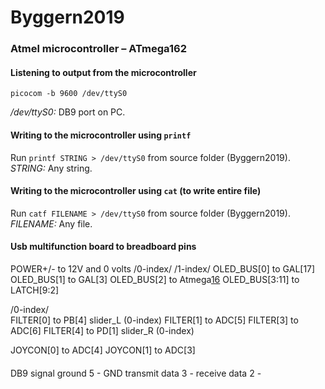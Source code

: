 # Byggern2019

### Atmel microcontroller – ATmega162
#### Listening to output from the microcontroller
`picocom -b 9600 /dev/ttyS0`

*/dev/ttyS0:* DB9 port on PC.

#### Writing to the microcontroller using `printf`
Run `printf STRING > /dev/ttyS0` from source folder (Byggern2019).
*STRING:* Any string.

#### Writing to the microcontroller using `cat` (to write entire file)
Run `catf FILENAME > /dev/ttyS0` from source folder (Byggern2019).
*FILENAME:* Any file.

#### Usb multifunction board to breadboard pins
POWER+/- to 12V and 0 volts
/0-index/		/1-index/
OLED_BUS[0] to GAL[17]
OLED_BUS[1] to GAL[3]
OLED_BUS[2] to Atmega[16](¬WR)
OLED_BUS[3:11] to LATCH[9:2]

/0-index/	
FILTER[0] to PB[4] slider_L (0-index)
FILTER[1] to ADC[5]
FILTER[3] to ADC[6]
FILTER[4] to PD[1] slider_R (0-index)

JOYCON[0] to ADC[4]
JOYCON[1] to ADC[3]

####
DB9 
signal ground 5 - GND
transmit data 3 - 
receive data 2 	- 


